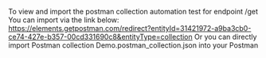 To view and import the postman collection automation test for endpoint /get You can import via the link below:
https://elements.getpostman.com/redirect?entityId=31421972-a9ba3cb0-ce74-427e-b357-00cd331690c8&entityType=collection
Or you can directly import Postman collection Demo.postman_collection.json into your Postman
